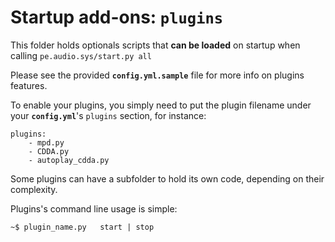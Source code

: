 # Startup add-ons: `plugins`

This folder holds optionals scripts that **can be loaded** on startup when calling `pe.audio.sys/start.py all`

Please see the provided **`config.yml.sample`** file for more info on plugins features.

To enable your plugins, you simply need to put the plugin filename under your **`config.yml`**'s `plugins` section, for instance:

    plugins:
        - mpd.py
        - CDDA.py
        - autoplay_cdda.py

Some plugins can have a subfolder to hold its own code, depending on their complexity.

Plugins's command line usage is simple:

    ~$ plugin_name.py   start | stop
